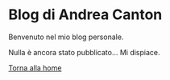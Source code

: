 # Blog di Andrea Canton

Benvenuto nel mio blog personale.

Nulla è ancora stato pubblicato... Mi dispiace.

[Torna alla home](/)
